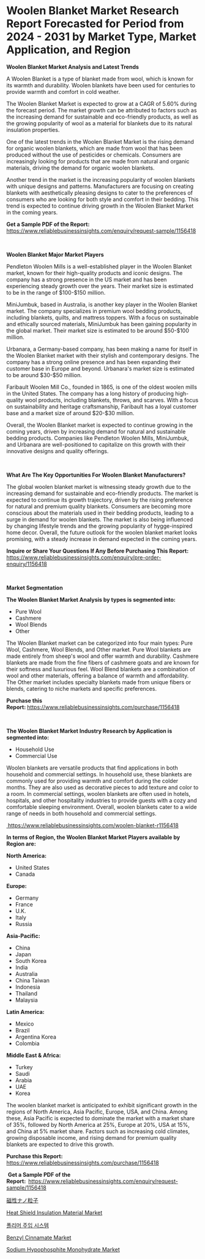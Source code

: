 <p><h1>Woolen Blanket Market Research Report Forecasted for Period from 2024 -  2031 by Market Type, Market Application, and Region</h1></p><p><strong>Woolen Blanket Market Analysis and Latest Trends</strong></p>
<p><p>A Woolen Blanket is a type of blanket made from wool, which is known for its warmth and durability. Woolen blankets have been used for centuries to provide warmth and comfort in cold weather.</p><p>The Woolen Blanket Market is expected to grow at a CAGR of 5.60% during the forecast period. The market growth can be attributed to factors such as the increasing demand for sustainable and eco-friendly products, as well as the growing popularity of wool as a material for blankets due to its natural insulation properties.</p><p>One of the latest trends in the Woolen Blanket Market is the rising demand for organic woolen blankets, which are made from wool that has been produced without the use of pesticides or chemicals. Consumers are increasingly looking for products that are made from natural and organic materials, driving the demand for organic woolen blankets.</p><p>Another trend in the market is the increasing popularity of woolen blankets with unique designs and patterns. Manufacturers are focusing on creating blankets with aesthetically pleasing designs to cater to the preferences of consumers who are looking for both style and comfort in their bedding. This trend is expected to continue driving growth in the Woolen Blanket Market in the coming years.</p></p>
<p><strong>Get a Sample PDF of the Report:&nbsp;</strong> <a href="https://www.reliablebusinessinsights.com/enquiry/request-sample/1156418">https://www.reliablebusinessinsights.com/enquiry/request-sample/1156418</a></p>
<p>&nbsp;</p>
<p><strong>Woolen Blanket Major Market Players</strong></p>
<p><p>Pendleton Woolen Mills is a well-established player in the Woolen Blanket market, known for their high-quality products and iconic designs. The company has a strong presence in the US market and has been experiencing steady growth over the years. Their market size is estimated to be in the range of $100-$150 million.</p><p>MiniJumbuk, based in Australia, is another key player in the Woolen Blanket market. The company specializes in premium wool bedding products, including blankets, quilts, and mattress toppers. With a focus on sustainable and ethically sourced materials, MiniJumbuk has been gaining popularity in the global market. Their market size is estimated to be around $50-$100 million.</p><p>Urbanara, a Germany-based company, has been making a name for itself in the Woolen Blanket market with their stylish and contemporary designs. The company has a strong online presence and has been expanding their customer base in Europe and beyond. Urbanara's market size is estimated to be around $30-$50 million.</p><p>Faribault Woolen Mill Co., founded in 1865, is one of the oldest woolen mills in the United States. The company has a long history of producing high-quality wool products, including blankets, throws, and scarves. With a focus on sustainability and heritage craftsmanship, Faribault has a loyal customer base and a market size of around $20-$30 million.</p><p>Overall, the Woolen Blanket market is expected to continue growing in the coming years, driven by increasing demand for natural and sustainable bedding products. Companies like Pendleton Woolen Mills, MiniJumbuk, and Urbanara are well-positioned to capitalize on this growth with their innovative designs and quality offerings.</p></p>
<p>&nbsp;</p>
<p><strong>What Are The Key Opportunities For Woolen Blanket Manufacturers?</strong></p>
<p><p>The global woolen blanket market is witnessing steady growth due to the increasing demand for sustainable and eco-friendly products. The market is expected to continue its growth trajectory, driven by the rising preference for natural and premium quality blankets. Consumers are becoming more conscious about the materials used in their bedding products, leading to a surge in demand for woolen blankets. The market is also being influenced by changing lifestyle trends and the growing popularity of hygge-inspired home decor. Overall, the future outlook for the woolen blanket market looks promising, with a steady increase in demand expected in the coming years.</p></p>
<p><strong>Inquire or Share Your Questions If Any Before Purchasing This Report:</strong> <a href="https://www.reliablebusinessinsights.com/enquiry/pre-order-enquiry/1156418">https://www.reliablebusinessinsights.com/enquiry/pre-order-enquiry/1156418</a></p>
<p>&nbsp;</p>
<p><strong>Market Segmentation</strong></p>
<p><strong>The Woolen Blanket Market Analysis by types is segmented into:</strong></p>
<p><ul><li>Pure Wool</li><li>Cashmere</li><li>Wool Blends</li><li>Other</li></ul></p>
<p><p>The Woolen Blanket market can be categorized into four main types: Pure Wool, Cashmere, Wool Blends, and Other market. Pure Wool blankets are made entirely from sheep's wool and offer warmth and durability. Cashmere blankets are made from the fine fibers of cashmere goats and are known for their softness and luxurious feel. Wool Blend blankets are a combination of wool and other materials, offering a balance of warmth and affordability. The Other market includes specialty blankets made from unique fibers or blends, catering to niche markets and specific preferences.</p></p>
<p><strong>Purchase this Report:&nbsp;</strong><a href="https://www.reliablebusinessinsights.com/purchase/1156418">https://www.reliablebusinessinsights.com/purchase/1156418</a></p>
<p>&nbsp;</p>
<p><strong>The Woolen Blanket Market Industry Research by Application is segmented into:</strong></p>
<p><ul><li>Household Use</li><li>Commercial Use</li></ul></p>
<p><p>Woolen blankets are versatile products that find applications in both household and commercial settings. In household use, these blankets are commonly used for providing warmth and comfort during the colder months. They are also used as decorative pieces to add texture and color to a room. In commercial settings, woolen blankets are often used in hotels, hospitals, and other hospitality industries to provide guests with a cozy and comfortable sleeping environment. Overall, woolen blankets cater to a wide range of needs in both household and commercial settings.</p></p>
<p><a href="https://www.reliablebusinessinsights.com/woolen-blanket-r1156418">&nbsp;https://www.reliablebusinessinsights.com/woolen-blanket-r1156418</a></p>
<p><strong>In terms of Region, the Woolen Blanket Market Players available by Region are:</strong></p>
<p>
    <p> <strong> North America: </strong>
        <ul>
            <li>United States</li>
            <li>Canada</li>
        </ul>
        </p> 
    <p> <strong> Europe: </strong>
        <ul>
            <li>Germany</li>
            <li>France</li>
            <li>U.K.</li>
            <li>Italy</li>
            <li>Russia</li>
        </ul>
        </p> 
    <p> <strong> Asia-Pacific: </strong>
        <ul>
            <li>China</li>
            <li>Japan</li>
            <li>South Korea</li>
            <li>India</li>
            <li>Australia</li>
            <li>China Taiwan</li>
            <li>Indonesia</li>
            <li>Thailand</li>
            <li>Malaysia</li>
        </ul>
        </p> 
    <p> <strong> Latin America: </strong>
        <ul>
            <li>Mexico</li>
            <li>Brazil</li>
            <li>Argentina Korea</li>
            <li>Colombia</li>
        </ul>
        </p> 
    <p> <strong> Middle East & Africa: </strong>
        <ul>
            <li>Turkey</li>
            <li>Saudi</li>
            <li>Arabia</li>
            <li>UAE</li>
            <li>Korea</li>
        </ul>
    </p>
    </p>
<p><p>The woolen blanket market is anticipated to exhibit significant growth in the regions of North America, Asia Pacific, Europe, USA, and China. Among these, Asia Pacific is expected to dominate the market with a market share of 35%, followed by North America at 25%, Europe at 20%, USA at 15%, and China at 5% market share. Factors such as increasing cold climates, growing disposable income, and rising demand for premium quality blankets are expected to drive this growth.</p></p>
<p><strong>Purchase this Report: </strong><a href="https://www.reliablebusinessinsights.com/purchase/1156418">https://www.reliablebusinessinsights.com/purchase/1156418</a></p>
<p>&nbsp;<strong>Get a Sample PDF of the Report:&nbsp;&nbsp;</strong><a href="https://www.reliablebusinessinsights.com/enquiry/request-sample/1156418">https://www.reliablebusinessinsights.com/enquiry/request-sample/1156418</a></p>
<p><strong></strong></p>
<p><p><a href="https://github.com/sghwr779811674/Market-Research-Report-List-3/blob/main/61102595866.md">磁性ナノ粒子</a></p><p><a href="https://medium.com/@hakielkafi_83796/heat-shield-insulation-material-market-trends-and-analysis-opportunities-and-challenges-for-8bbcddd74853">Heat Shield Insulation Material Market</a></p><p><a href="https://github.com/vdhdwjyp90142/Market-Research-Report-List-3/blob/main/681358810440.md">폴리머 주입 시스템</a></p><p><a href="https://github.com/gamblestampleyjenny50m5sl6/Market-Research-Report-List-3/blob/main/benzyl-cinnamate-market.md">Benzyl Cinnamate Market</a></p><p><a href="https://medium.com/@sura.dutkadut/global-sodium-hypophosphite-monohydrate-market-opportunities-and-forecast-for-period-from-2024-to-660c93c6c88c">Sodium Hypophosphite Monohydrate Market</a></p></p>